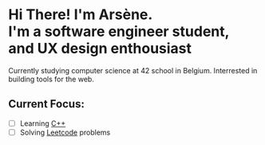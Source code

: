 # Hi There! I'm Arsène.<br>I'm a software engineer student,<br>and UX design enthousiast
Currently studying computer science at 42 school in Belgium. Interrested in building tools for the web.
## Current Focus:
- [ ] Learning [C++](https://github.com/rurangiza/piscine-cpp)
- [ ] Solving [Leetcode](https://github.com/rurangiza/leetcode) problems
